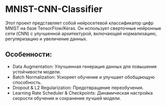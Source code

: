 # MNIST-CNN-Classifier
Этот проект представляет собой нейросетевой классификатор цифр MNIST на базе TensorFlow/Keras. Он использует сверточные нейронные сети (CNN) с улучшенной архитектурой, включающей нормализацию, регуляризацию и увеличение данных.

## Особенности:
- Data Augmentation: Улучшенная генерация данных для повышения устойчивости модели.
- Batch Normalization: Ускоряет обучение и улучшает обобщающую способность.
- Dropout & L2 Regularization: Предотвращение переобучения.
- Learning Rate Scheduler & Checkpoints: Динамическая настройка скорости обучения и сохранение лучшей модели.
